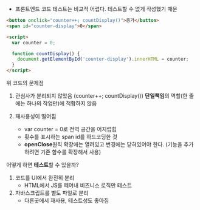 - 프론트엔드 코드 테스트는 비교적 어렵다. 테스트할 수 없게 작성했기 때문

```html
<button onclick="counter++; countDisplay()">증가</button>
<span id="counter-display">0</span>

<script>
  var counter = 0;

  function countDisplay() {
    document.getElementById('counter-display').innerHTML = counter;
  }
</script>
```

위 코드의 문제점

1. 관심사가 분리되지 않았음 (counter++; countDisplay())
   **단일책임**의 역할(한 줄에는 하나의 작업만)에 적합하지 않음
2. 재사용성이 떨어짐

   - var counter = 0로 전역 공간을 어지럽힘
   - 횟수를 표시하는 span id를 하드코딩한 것
   - **openClose**원칙 확장에는 열려있고 변경에는 닫혀있어야 한다. (기능을 추가하려면 기존 함수를 확장해서 사용)

어떻게 하면 **테스트**할 수 있을까?

1. 코드를 UI에서 완전히 분리
   - HTML에서 JS를 떼어내 비즈니스 로직만 테스트
2. 자바스크립트를 별도 파일로 분리
   - 다른곳에서 재사용, 테스트성도 좋아짐
